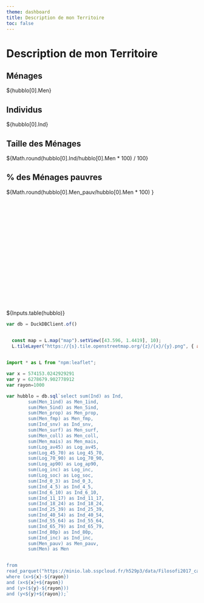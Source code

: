 ```yaml
---
theme: dashboard
title: Description de mon Territoire
toc: false
---
```


# Description de mon Territoire

<!-- Load and transform the data -->

<div class="grid grid-cols-4">
  <div class="card">
    <h2>Ménages</h2>
    <span class="big">${hubblo[0].Men}</span>
  </div>
  <div class="card">
    <h2>Individus</h2>
    <span class="big">${hubblo[0].Ind}</span>
  </div>
    <div class="card">
    <h2>Taille des Ménages</h2>
    <span class="big">${Math.round(hubblo[0].Ind/hubblo[0].Men * 100) / 100}</span>
  </div>
     <div class="card">
    <h2>% des Ménages pauvres</h2>
    <span class="big">${Math.round(hubblo[0].Men_pauv/hubblo[0].Men * 100) }</span>
  </div>
</div>



<div class="grid grid-cols-2" style="grid-auto-rows: 30fr;">
  <div class="card" id="map" style='height: 300px'  >
  </div>
  <div class="card" style="padding: 0;">
    ${Inputs.table(hubblo)}
  </div>
</div>



```js
var db = DuckDBClient.of()
```


```js

  const map = L.map("map").setView([43.596, 1.4419], 10);
  L.tileLayer("https://{s}.tile.openstreetmap.org/{z}/{x}/{y}.png", { attribution: '© OpenStreetMap' }).addTo(map);
 
```



```js
import * as L from "npm:leaflet";
```


```js
var x = 574153.0242929291
var y = 6278679.902778912
var rayon=1000 
```






















```js
var hubblo = db.sql`select sum(Ind) as Ind,
        sum(Men_1ind) as Men_1ind, 
        sum(Men_5ind) as Men_5ind, 
        sum(Men_prop) as Men_prop, 
        sum(Men_fmp) as Men_fmp,
        sum(Ind_snv) as Ind_snv, 
        sum(Men_surf) as Men_surf, 
        sum(Men_coll) as Men_coll, 
        sum(Men_mais) as Men_mais, 
        sum(Log_av45) as Log_av45, 
        sum(Log_45_70) as Log_45_70,
        sum(Log_70_90) as Log_70_90, 
        sum(Log_ap90) as Log_ap90, 
        sum(Log_inc) as Log_inc, 
        sum(Log_soc) as Log_soc, 
        sum(Ind_0_3) as Ind_0_3, 
        sum(Ind_4_5) as Ind_4_5,
        sum(Ind_6_10) as Ind_6_10, 
        sum(Ind_11_17) as Ind_11_17, 
        sum(Ind_18_24) as Ind_18_24, 
        sum(Ind_25_39) as Ind_25_39, 
        sum(Ind_40_54) as Ind_40_54,
        sum(Ind_55_64) as Ind_55_64, 
        sum(Ind_65_79) as Ind_65_79, 
        sum(Ind_80p) as Ind_80p, 
        sum(Ind_inc) as Ind_inc,  
        sum(Men_pauv) as Men_pauv,
        sum(Men) as Men 


from 
read_parquet("https://minio.lab.sspcloud.fr/h529p3/data/Filosofi2017_carreaux_200m_met.parquet") 
where (x>${x}-${rayon})
and (x<${x}+${rayon})
and (y>(${y}-${rayon})) 
and (y<${y}+${rayon});`
```






